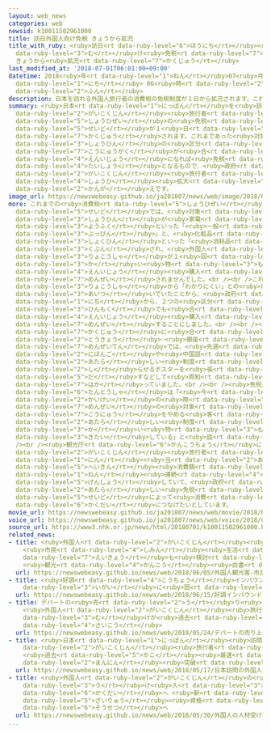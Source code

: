```yaml
---
layout: web_news
categories: web
newsid: k10011502961000
title: 訪日外国人向け免税 きょうから拡充
title_with_ruby: <ruby>訪日<rt data-ruby-level="6">ほうにち</rt></ruby><ruby>外国人<rt data-ruby-level="2">がいこくじん</rt></ruby><ruby>向<rt
  data-ruby-level="3">む</rt></ruby>け<ruby>免税<rt data-ruby-level="7">めんぜい</rt></ruby>
  きょうから<ruby>拡充<rt data-ruby-level="7">かくじゅう</rt></ruby>
last_modified_at: '2018-07-01T06:01:00+09:00'
datetime: 2018<ruby>年<rt data-ruby-level="1">ねん</rt></ruby>07<ruby>月<rt data-ruby-level="1">がつ</rt></ruby>01<ruby>日<rt
  data-ruby-level="1">にち</rt></ruby> 06<ruby>時<rt data-ruby-level="2">じ</rt></ruby>01<ruby>分<rt
  data-ruby-level="2">ふん</rt></ruby>
description: 日本を訪れる外国人旅行者の消費税の免税制度が１日から拡充されます。これまであった対象商品の区分をなくし、購入額が合わせて5000円以上になれば免税の対象となるもので、政府は外国人旅行者の消費拡大につなげたい考えです。
summary: <ruby>日本<rt data-ruby-level="1">にっぽん</rt></ruby>を<ruby>訪<rt data-ruby-level="7">おとず</rt></ruby>れる<ruby>外国人<rt
  data-ruby-level="2">がいこくじん</rt></ruby><ruby>旅行者<rt data-ruby-level="3">りょこうしゃ</rt></ruby>の<ruby>消費税<rt
  data-ruby-level="5">しょうひぜい</rt></ruby>の<ruby>免税<rt data-ruby-level="7">めんぜい</rt></ruby><ruby>制度<rt
  data-ruby-level="5">せいど</rt></ruby>が１<ruby>日<rt data-ruby-level="1">にち</rt></ruby>から<ruby>拡充<rt
  data-ruby-level="7">かくじゅう</rt></ruby>されます。これまであった<ruby>対象<rt data-ruby-level="4">たいしょう</rt></ruby><ruby>商品<rt
  data-ruby-level="3">しょうひん</rt></ruby>の<ruby>区分<rt data-ruby-level="3">くぶん</rt></ruby>をなくし、<ruby>購入額<rt
  data-ruby-level="7">こうにゅうがく</rt></ruby>が<ruby>合<rt data-ruby-level="2">あ</rt></ruby>わせて5000<ruby>円以上<rt
  data-ruby-level="4">えんいじょう</rt></ruby>になれば<ruby>免税<rt data-ruby-level="7">めんぜい</rt></ruby>の<ruby>対象<rt
  data-ruby-level="4">たいしょう</rt></ruby>となるもので、<ruby>政府<rt data-ruby-level="5">せいふ</rt></ruby>は<ruby>外国人<rt
  data-ruby-level="2">がいこくじん</rt></ruby><ruby>旅行者<rt data-ruby-level="3">りょこうしゃ</rt></ruby>の<ruby>消費<rt
  data-ruby-level="4">しょうひ</rt></ruby><ruby>拡大<rt data-ruby-level="6">かくだい</rt></ruby>につなげたい<ruby>考<rt
  data-ruby-level="2">かんが</rt></ruby>えです。
image_url: https://newswebeasy.github.io/ja201807/news/web/image/2018/07/01/K10011502961_1807010745_1807010753_01_03.jpg
more: これまでの<ruby>消費税<rt data-ruby-level="5">しょうひぜい</rt></ruby>の<ruby>免税<rt data-ruby-level="7">めんぜい</rt></ruby><ruby>制度<rt
  data-ruby-level="5">せいど</rt></ruby>では、<ruby>対象<rt data-ruby-level="4">たいしょう</rt></ruby><ruby>商品<rt
  data-ruby-level="3">しょうひん</rt></ruby>が<ruby>家電<rt data-ruby-level="2">かでん</rt></ruby>や<ruby>洋服<rt
  data-ruby-level="3">ようふく</rt></ruby>といった「<ruby>一般<rt data-ruby-level="7">いっぱん</rt></ruby><ruby>物品<rt
  data-ruby-level="3">ぶっぴん</rt></ruby>」と、<ruby>化粧品<rt data-ruby-level="7">けしょうひん</rt></ruby>や<ruby>食品<rt
  data-ruby-level="3">しょくひん</rt></ruby>といった「<ruby>消耗品<rt data-ruby-level="7">しょうもうひん</rt></ruby>」の２つに<ruby>区分<rt
  data-ruby-level="3">くぶん</rt></ruby>され、<ruby>外国人<rt data-ruby-level="2">がいこくじん</rt></ruby><ruby>旅行者<rt
  data-ruby-level="3">りょこうしゃ</rt></ruby>が１<ruby>回<rt data-ruby-level="2">かい</rt></ruby>の<ruby>買<rt
  data-ruby-level="3">か</rt></ruby>い<ruby>物<rt data-ruby-level="3">もの</rt></ruby>につき、それぞれ5000<ruby>円以上<rt
  data-ruby-level="4">えんいじょう</rt></ruby><ruby>購入<rt data-ruby-level="7">こうにゅう</rt></ruby>しなければ<ruby>免税<rt
  data-ruby-level="7">めんぜい</rt></ruby>されませんでした。<br /><br />これについて、<ruby>外国人<rt data-ruby-level="2">がいこくじん</rt></ruby><ruby>旅行者<rt
  data-ruby-level="3">りょこうしゃ</rt></ruby>から「わかりにくい」との<ruby>声<rt data-ruby-level="2">こえ</rt></ruby>が<ruby>相次<rt
  data-ruby-level="3">あいつ</rt></ruby>いでいたことから、<ruby>政府<rt data-ruby-level="5">せいふ</rt></ruby>は１<ruby>日<rt
  data-ruby-level="1">にち</rt></ruby>から、２つの<ruby>区分<rt data-ruby-level="3">くぶん</rt></ruby>をなくし、どの<ruby>品目<rt
  data-ruby-level="3">ひんもく</rt></ruby>でも<ruby>合<rt data-ruby-level="2">あ</rt></ruby>わせて5000<ruby>円以上<rt
  data-ruby-level="4">えんいじょう</rt></ruby><ruby>購入<rt data-ruby-level="7">こうにゅう</rt></ruby>すれば<ruby>免税<rt
  data-ruby-level="7">めんぜい</rt></ruby>することにしました。<br /><br /><ruby>制度<rt data-ruby-level="5">せいど</rt></ruby>の<ruby>拡充<rt
  data-ruby-level="7">かくじゅう</rt></ruby>に<ruby>合<rt data-ruby-level="2">あ</rt></ruby>わせて、<ruby>東京<rt
  data-ruby-level="2">とうきょう</rt></ruby> <ruby>銀座<rt data-ruby-level="6">ぎんざ</rt></ruby>にある<ruby>免税店<rt
  data-ruby-level="7">めんぜいてん</rt></ruby>では、<ruby>先週<rt data-ruby-level="2">せんしゅう</rt></ruby>から<ruby>日本語<rt
  data-ruby-level="2">にほんご</rt></ruby>や<ruby>中国語<rt data-ruby-level="2">ちゅうごくご</rt></ruby>で<ruby>新<rt
  data-ruby-level="2">あたら</rt></ruby>しい<ruby>制度<rt data-ruby-level="5">せいど</rt></ruby>を<ruby>知<rt
  data-ruby-level="2">し</rt></ruby>らせるポスターを<ruby>張<rt data-ruby-level="5">は</rt></ruby>り<ruby>出<rt
  data-ruby-level="5">だ</rt></ruby>すなどして<ruby>周知<rt data-ruby-level="4">しゅうち</rt></ruby>を<ruby>図<rt
  data-ruby-level="7">はか</rt></ruby>っていました。<br /><br /><ruby>免税店<rt data-ruby-level="7">めんぜいてん</rt></ruby>の<ruby>担当者<rt
  data-ruby-level="6">たんとうしゃ</rt></ruby>は「<ruby>今<rt data-ruby-level="2">いま</rt></ruby>までは<ruby>会計<rt
  data-ruby-level="2">かいけい</rt></ruby>の<ruby>際<rt data-ruby-level="5">さい</rt></ruby>に<ruby>免税<rt
  data-ruby-level="7">めんぜい</rt></ruby>の<ruby>対象<rt data-ruby-level="4">たいしょう</rt></ruby>にならないとわかると<ruby>購入<rt
  data-ruby-level="7">こうにゅう</rt></ruby>をやめる<ruby>客<rt data-ruby-level="3">きゃく</rt></ruby>もいたが、<ruby>新<rt
  data-ruby-level="2">あたら</rt></ruby>しい<ruby>制度<rt data-ruby-level="5">せいど</rt></ruby>では<ruby>買<rt
  data-ruby-level="3">か</rt></ruby>い<ruby>物<rt data-ruby-level="3">もの</rt></ruby>がしやすくなると<ruby>期待<rt
  data-ruby-level="3">きたい</rt></ruby>している」と<ruby>話<rt data-ruby-level="2">はな</rt></ruby>していました。<br
  /><br /><ruby>観光庁<rt data-ruby-level="6">かんこうちょう</rt></ruby>によりますと、<ruby>外国人<rt
  data-ruby-level="2">がいこくじん</rt></ruby><ruby>旅行者<rt data-ruby-level="3">りょこうしゃ</rt></ruby>１<ruby>人<rt
  data-ruby-level="1">にん</rt></ruby><ruby>当<rt data-ruby-level="2">あ</rt></ruby>たりの<ruby>平均<rt
  data-ruby-level="5">へいきん</rt></ruby><ruby>消費額<rt data-ruby-level="5">しょうひがく</rt></ruby>は２<ruby>年<rt
  data-ruby-level="1">ねん</rt></ruby><ruby>連続<rt data-ruby-level="4">れんぞく</rt></ruby>で<ruby>減少<rt
  data-ruby-level="5">げんしょう</rt></ruby>していて、<ruby>政府<rt data-ruby-level="5">せいふ</rt></ruby>は<ruby>新<rt
  data-ruby-level="2">あたら</rt></ruby>しい<ruby>免税<rt data-ruby-level="7">めんぜい</rt></ruby><ruby>制度<rt
  data-ruby-level="5">せいど</rt></ruby>によって<ruby>消費<rt data-ruby-level="4">しょうひ</rt></ruby><ruby>拡大<rt
  data-ruby-level="6">かくだい</rt></ruby>につなげたいとしています。
movie_url: https://newswebeasy.github.io/ja201807/news/web/movie/2018/07/01/k10011502961_201807010745_201807010752.mp4
voice_url: https://newswebeasy.github.io/ja201807/news/web/voice/2018/07/01/k10011502961_201807010745_201807010752.mp3
source_url: https://www3.nhk.or.jp/news/html/20180701/k10011502961000.html
related_news:
- title: <ruby>外国人<rt data-ruby-level="2">がいこくじん</rt></ruby><ruby>観光客<rt data-ruby-level="4">かんこうきゃく</rt></ruby>
    <ruby>市民<rt data-ruby-level="4">しみん</rt></ruby><ruby>生活<rt data-ruby-level="2">せいかつ</rt></ruby>への<ruby>影響<rt
    data-ruby-level="7">えいきょう</rt></ruby>も<ruby>検討<rt data-ruby-level="6">けんとう</rt></ruby>を
    <ruby>観光<rt data-ruby-level="4">かんこう</rt></ruby><ruby>白書<rt data-ruby-level="2">はくしょ</rt></ruby>
  url: https://newswebeasy.github.io/news/web/2018/06/05/外国人観光客-市民生活への影響も検討を-観光白書
- title: <ruby>好調<rt data-ruby-level="4">こうちょう</rt></ruby>インバウンド <ruby>財布<rt data-ruby-level="7">さいふ</rt></ruby>のひもは<ruby>意外<rt
    data-ruby-level="3">いがい</rt></ruby>に<ruby>固<rt data-ruby-level="4">かた</rt></ruby>い？
  url: https://newswebeasy.github.io/news/web/2018/06/15/好調インバウンド-財布のひもは意外に固い
- title: デパートの<ruby>売<rt data-ruby-level="2">う</rt></ruby>り<ruby>上<rt data-ruby-level="2">あ</rt></ruby>げ
    <ruby>外国人<rt data-ruby-level="2">がいこくじん</rt></ruby><ruby>旅行者<rt data-ruby-level="3">りょこうしゃ</rt></ruby><ruby>向<rt
    data-ruby-level="3">む</rt></ruby>けが<ruby>過去<rt data-ruby-level="5">かこ</rt></ruby><ruby>最高<rt
    data-ruby-level="4">さいこう</rt></ruby>
  url: https://newswebeasy.github.io/news/web/2018/05/24/デパートの売り上げ-外国人旅行者向けが過去最高
- title: <ruby>日本<rt data-ruby-level="1">にっぽん</rt></ruby><ruby>訪問<rt data-ruby-level="6">ほうもん</rt></ruby>の<ruby>外国人<rt
    data-ruby-level="2">がいこくじん</rt></ruby><ruby>旅行者<rt data-ruby-level="3">りょこうしゃ</rt></ruby>
    <ruby>過去<rt data-ruby-level="5">かこ</rt></ruby><ruby>最速<rt data-ruby-level="4">さいそく</rt></ruby>で1000<ruby>万人<rt
    data-ruby-level="2">まんにん</rt></ruby><ruby>突破<rt data-ruby-level="7">とっぱ</rt></ruby>
  url: https://newswebeasy.github.io/news/web/2018/05/17/日本訪問の外国人旅行者-過去最速で1000万人突破
- title: <ruby>外国人<rt data-ruby-level="2">がいこくじん</rt></ruby>の<ruby>人材<rt data-ruby-level="4">じんざい</rt></ruby><ruby>受<rt
    data-ruby-level="3">う</rt></ruby>け<ruby>入<rt data-ruby-level="3">い</rt></ruby>れ<ruby>拡大<rt
    data-ruby-level="6">かくだい</rt></ruby>へ <ruby>新<rt data-ruby-level="2">あら</rt></ruby>たな<ruby>在留<rt
    data-ruby-level="5">ざいりゅう</rt></ruby><ruby>資格<rt data-ruby-level="5">しかく</rt></ruby><ruby>創設<rt
    data-ruby-level="6">そうせつ</rt></ruby>へ
  url: https://newswebeasy.github.io/news/web/2018/05/30/外国人の人材受け入れ拡大へ-新たな在留資格創設へ
...
```

